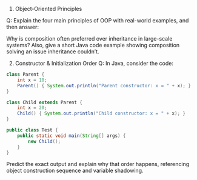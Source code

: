 1. Object-Oriented Principles

Q: Explain the four main principles of OOP with real-world examples, and then answer:

Why is composition often preferred over inheritance in large-scale systems?
Also, give a short Java code example showing composition solving an issue inheritance couldn’t.


2. Constructor & Initialization Order
Q: In Java, consider the code:

```java
class Parent {
    int x = 10;
    Parent() { System.out.println("Parent constructor: x = " + x); }
}

class Child extends Parent {
    int x = 20;
    Child() { System.out.println("Child constructor: x = " + x); }
}

public class Test {
    public static void main(String[] args) {
        new Child();
    }
}
```

Predict the exact output and explain why that order happens, referencing object construction sequence and variable shadowing.